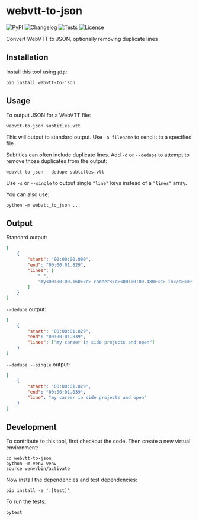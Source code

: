 # webvtt-to-json

[![PyPI](https://img.shields.io/pypi/v/webvtt-to-json.svg)](https://pypi.org/project/webvtt-to-json/)
[![Changelog](https://img.shields.io/github/v/release/simonw/webvtt-to-json?include_prereleases&label=changelog)](https://github.com/simonw/webvtt-to-json/releases)
[![Tests](https://github.com/simonw/webvtt-to-json/workflows/Test/badge.svg)](https://github.com/simonw/webvtt-to-json/actions?query=workflow%3ATest)
[![License](https://img.shields.io/badge/license-Apache%202.0-blue.svg)](https://github.com/simonw/webvtt-to-json/blob/master/LICENSE)

Convert WebVTT to JSON, optionally removing duplicate lines

## Installation

Install this tool using `pip`:

    pip install webvtt-to-json

## Usage

To output JSON for a WebVTT file:

    webvtt-to-json subtitles.vtt

This will output to standard output. Use `-o filename` to send it to a specified file.

Subtitles can often include duplicate lines. Add `-d` or `--dedupe` to attempt to remove those duplicates from the output:

    webvtt-to-json --dedupe subtitles.vtt

Use `-s` or `--single` to output single `"line"` keys instead of a `"lines"` array.

You can also use:

    python -m webvtt_to_json ...

## Output

Standard output:
```json
[
    {
        "start": "00:00:00.000",
        "end": "00:00:01.829",
        "lines": [
            " ",
            "my<00:00:00.160><c> career</c><00:00:00.480><c> in</c><00:00:00.640><c> side</c><00:00:00.880><c> projects</c><00:00:01.280><c> and</c><00:00:01.520><c> open</c>"
        ]
    }
]
```
`--dedupe` output:
```json
[
    {
        "start": "00:00:01.829",
        "end": "00:00:01.839",
        "lines": ["my career in side projects and open"]
    }
]
```
`--dedupe --single` output:
```json
[
    {
        "start": "00:00:01.829",
        "end": "00:00:01.839",
        "line": "my career in side projects and open"
    }
]
```

## Development

To contribute to this tool, first checkout the code. Then create a new virtual environment:

    cd webvtt-to-json
    python -m venv venv
    source venv/bin/activate

Now install the dependencies and test dependencies:

    pip install -e '.[test]'

To run the tests:

    pytest
